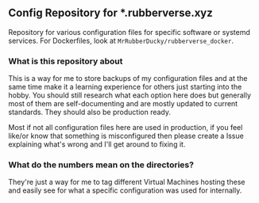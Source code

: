 ## Config Repository for *.rubberverse.xyz
Repository for various configuration files for specific software or systemd services. For Dockerfiles, look at `MrRubberDucky/rubberverse_docker`.

### What is this repository about

This is a way for me to store backups of my configuration files and at the same time make it a learning experience for others just starting into the hobby. You should still research what each option here does but generally most of them are self-documenting and are mostly updated to current standards. They should also be production ready.

Most if not all configuration files here are used in production, if you feel like/or know that something is misconfigured then please create a Issue explaining what's wrong and I'll get around to fixing it.

### What do the numbers mean on the directories?

They're just a way for me to tag different Virtual Machines hosting these and easily see for what a specific configuration was used for internally. 

